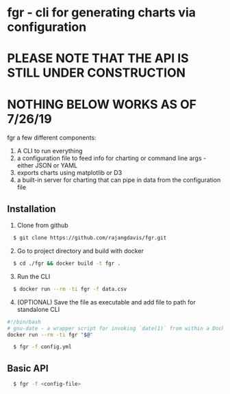 # fgr - cli for generating charts via configuration

# PLEASE NOTE THAT THE API IS STILL UNDER CONSTRUCTION
# NOTHING BELOW WORKS AS OF 7/26/19

fgr a few different components:
1. A CLI to run everything
2. a configuration file to feed info for charting or command line args - either JSON or YAML
3. exports charts using matplotlib or D3
4. a built-in server for charting that can pipe in data from the configuration file

## Installation

1. Clone from github
``` bash
  $ git clone https://github.com/rajangdavis/fgr.git
```

2. Go to project directory and build with docker
``` bash
  $ cd ./fgr && docker build -t fgr .
```

3. Run the CLI
``` bash
  $ docker run --rm -ti fgr -f data.csv
```

4. (OPTIONAL) Save the file as executable and add file to path for standalone CLI
``` bash
#!/bin/bash
# gnu-date - a wrapper script for invoking `date(1)` from within a Docker image
docker run --rm -ti fgr "$@"
```
``` bash
  $ fgr -f config.yml
```

## Basic API

``` bash
  $ fgr -f <config-file>
```